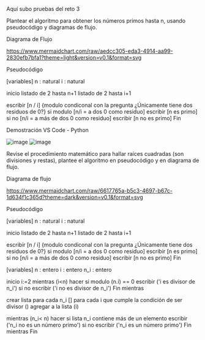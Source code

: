 Aquí subo pruebas del reto 3

Plantear el algoritmo para obtener los números primos hasta n, usando pseudocódigo y diagramas de flujo.

Diagrama de Flujo

https://www.mermaidchart.com/raw/aedcc305-eda3-4914-aa99-2830efb7bfa1?theme=light&version=v0.1&format=svg

Pseudocódigo

[variables]
n : natural
i : natural

inicio
listado de 2 hasta n+1 
listado de 2 hasta i+1

escribir [n / i]
{modulo condiconal con la pregunta ¿Únicamente tiene dos residuos de 0?}
  si modulo [n/i = a dos 0 como residuo]
  escribir [n es primo]
  si no [n/i = a más de dos 0 como residuo]
   escribir [n no es primo]
Fin 

Demostración VS Code - Python

![image](https://github.com/Pablofcf/Mi-repo/assets/159049788/c0cad6cd-fa53-4dda-8842-d5600c446ef2)
![image](https://github.com/Pablofcf/Mi-repo/assets/159049788/b3d11b5b-6fbc-439a-af43-75d82f336176)


Revise el procedimiento matemático para hallar raíces cuadradas (son divisiones y restas), plantee el algoritmo en pseudocódigo y en diagrama de flujo.

Diagrama de flujo 

https://www.mermaidchart.com/raw/6617765a-b5c3-4697-b67c-1d634f1c365d?theme=dark&version=v0.1&format=svg

Pseudocódigo

[variables]
n : natural
i : natural

inicio
listado de 2 hasta n+1 
listado de 2 hasta i+1

escribir [n / i]
{modulo condiconal con la pregunta ¿Únicamente tiene dos residuos de 0?}
  si modulo [n/i = a dos 0 como residuo]
  escribir [n es primo]
  si no [n/i = a más de dos 0 como residuo]
   escribir [n no es primo]
Fin 

[variables]
n : entero
i : entero
n_i : entero

inicio
i:=2
 mientras (i<n) hacer
  si modulo (n.i) == 0
   escribir ('i es divisor de n_i')
  si no
   escribir ('i no es divisor de n_i')
 Fin mientras
 
crear lista para  cada n_i []
para cada i que cumple la condición de ser divisor ()
agregar a la lista (i)

 mientras (n_i< n) hacer
  si lista n_i contiene más de un elemento
   escribir ('n_i no es un número primo')
  si no
   escribir ('n_i es un número primo')
 Fin mientras
Fin 
